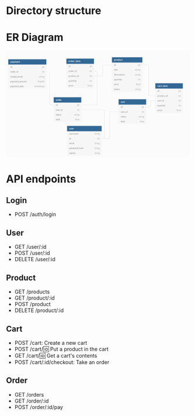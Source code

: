 # Directory structure
# ER Diagram
![ER diagram for this exercise](db_diagram.jpg)
# API endpoints
## Login
* POST /auth/login
## User
* GET /user/:id
* POST /user/:id
* DELETE /user/:id
## Product
* GET /products
* GET /product/:id
* POST /product
* DELETE /product/:id
## Cart
* POST /cart: Create a new cart
* POST /cart/:id: Put a product in the cart
* GET /cart/:id: Get a cart's contents
* POST /cart/:id/checkout: Take an order
## Order
* GET /orders
* GET /order/:id
* POST /order/:id/pay